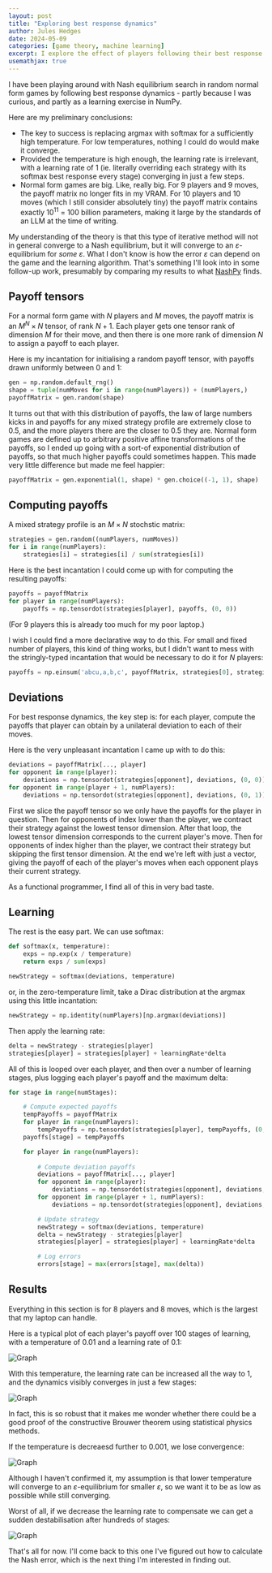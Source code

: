 ```yaml
---
layout: post
title: "Exploring best response dynamics"
author: Jules Hedges
date: 2024-05-09
categories: [game theory, machine learning]
excerpt: I explore the effect of players following their best response dynamics in large random normal form games.
usemathjax: true
---
```


I have been playing around with Nash equilibrium search in random normal form games by following best response dynamics - partly because I was curious, and partly as a learning exercise in NumPy.

Here are my preliminary conclusions:

- The key to success is replacing argmax with softmax for a sufficiently high temperature. For low temperatures, nothing I could do would make it converge.
- Provided the temperature is high enough, the learning rate is irrelevant, with a learning rate of 1 (ie. literally overriding each strategy with its softmax best response every stage) converging in just a few steps.
- Normal form games are big. Like, really big. For 9 players and 9 moves, the payoff matrix no longer fits in my VRAM. For 10 players and 10 moves (which I still consider absolutely tiny) the payoff matrix contains exactly 10${}^{11}$ = 100 billion parameters, making it large by the standards of an LLM at the time of writing.

My understanding of the theory is that this type of iterative method will not in general converge to a Nash equilibrium, but it will converge to an $\varepsilon$-equilibrium for *some* $\varepsilon$. What I don't know is how the error $\varepsilon$ can depend on the game and the learning algorithm. That's something I'll look into in some follow-up work, presumably by comparing my results to what [NashPy](https://nashpy.readthedocs.io/en/stable/) finds.

## Payoff tensors

For a normal form game with $N$ players and $M$ moves, the payoff matrix is an $M^N \times N$ tensor, of rank $N + 1$. Each player gets one tensor rank of dimension $M$ for their move, and then there is one more rank of dimension $N$ to assign a payoff to each player.

Here is my incantation for initialising a random payoff tensor, with payoffs drawn uniformly between 0 and 1:

```python
gen = np.random.default_rng()
shape = tuple(numMoves for i in range(numPlayers)) + (numPlayers,)
payoffMatrix = gen.random(shape)
```

It turns out that with this distribution of payoffs, the law of large numbers kicks in and payoffs for any mixed strategy profile are extremely close to 0.5, and the more players there are the closer to 0.5 they are. Normal form games are defined up to arbitrary positive affine transformations of the payoffs, so I ended up going with a sort-of exponential distribution of payoffs, so that much higher payoffs could sometimes happen. This made very little difference but made me feel happier:

```python
payoffMatrix = gen.exponential(1, shape) * gen.choice((-1, 1), shape)
```

## Computing payoffs

A mixed strategy profile is an $M \times N$ stochstic matrix:

```python
strategies = gen.random((numPlayers, numMoves))
for i in range(numPlayers):
    strategies[i] = strategies[i] / sum(strategies[i])
```

Here is the best incantation I could come up with for computing the resulting payoffs:

```python
payoffs = payoffMatrix
for player in range(numPlayers):
    payoffs = np.tensordot(strategies[player], payoffs, (0, 0))
```

(For 9 players this is already too much for my poor laptop.)

I wish I could find a more declarative way to do this. For small and fixed number of players, this kind of thing works, but I didn't want to mess with the stringly-typed incantation that would be necessary to do it for $N$ players:

```python
payoffs = np.einsum('abcu,a,b,c', payoffMatrix, strategies[0], strategies[1], strategies[2])
```

## Deviations

For best response dynamics, the key step is: for each player, compute the payoffs that player can obtain by a unilateral deviation to each of their moves.

Here is the very unpleasant incantation I came up with to do this:

```python
deviations = payoffMatrix[..., player]
for opponent in range(player):
    deviations = np.tensordot(strategies[opponent], deviations, (0, 0))
for opponent in range(player + 1, numPlayers):
    deviations = np.tensordot(strategies[opponent], deviations, (0, 1))
```

First we slice the payoff tensor so we only have the payoffs for the player in question. Then for opponents of index lower than the player, we contract their strategy against the lowest tensor dimension. After that loop, the lowest tensor dimension corresponds to the current player's move. Then for opponents of index higher than the player, we contract their strategy but skipping the first tensor dimension. At the end we're left with just a vector, giving the payoff of each of the player's moves when each opponent plays their current strategy.

As a functional programmer, I find all of this in very bad taste.

## Learning

The rest is the easy part. We can use softmax:

```python
def softmax(x, temperature):
    exps = np.exp(x / temperature)
    return exps / sum(exps)

newStrategy = softmax(deviations, temperature)
```

or, in the zero-temperature limit, take a Dirac distribution at the argmax using this little incantation:

```python
newStrategy = np.identity(numPlayers)[np.argmax(deviations)]
```

Then apply the learning rate:

```python
delta = newStrategy - strategies[player]
strategies[player] = strategies[player] + learningRate*delta
```

All of this is looped over each player, and then over a number of learning stages, plus logging each player's payoff and the maximum delta:

```python
for stage in range(numStages):

    # Compute expected payoffs
    tempPayoffs = payoffMatrix
    for player in range(numPlayers):
        tempPayoffs = np.tensordot(strategies[player], tempPayoffs, (0, 0))
    payoffs[stage] = tempPayoffs

    for player in range(numPlayers):
        
        # Compute deviation payoffs
        deviations = payoffMatrix[..., player]
        for opponent in range(player):
            deviations = np.tensordot(strategies[opponent], deviations, (0, 0))
        for opponent in range(player + 1, numPlayers):
            deviations = np.tensordot(strategies[opponent], deviations, (0, 1))

        # Update strategy
        newStrategy = softmax(deviations, temperature)
        delta = newStrategy - strategies[player]
        strategies[player] = strategies[player] + learningRate*delta

        # Log errors
        errors[stage] = max(errors[stage], max(delta))
```

## Results

Everything in this section is for 8 players and 8 moves, which is the largest that my laptop can handle.

Here is a typical plot of each player's payoff over 100 stages of learning, with a temperature of 0.01 and a learning rate of 0.1:

![Graph](/assetsPosts/2024-05-09-exploring-best-response-dynamics/img1.png)

With this temperature, the learning rate can be increased all the way to 1, and the dynamics visibly converges in just a few stages:

![Graph](/assetsPosts/2024-05-09-exploring-best-response-dynamics/img2.png)

In fact, this is so robust that it makes me wonder whether there could be a good proof of the constructive Brouwer theorem using statistical physics methods.

If the temperature is decreaesd further to 0.001, we lose convergence:

![Graph](/assetsPosts/2024-05-09-exploring-best-response-dynamics/img3.png)

Although I haven't confirmed it, my assumption is that lower temperature will converge to an $\varepsilon$-equilibrium for smaller $\varepsilon$, so we want it to be as low as possible while still converging.

Worst of all, if we decrease the learning rate to compensate we can get a sudden destabilisation after hundreds of stages:

![Graph](/assetsPosts/2024-05-09-exploring-best-response-dynamics/img4.png)

That's all for now. I'll come back to this one I've figured out how to calculate the Nash error, which is the next thing I'm interested in finding out.
